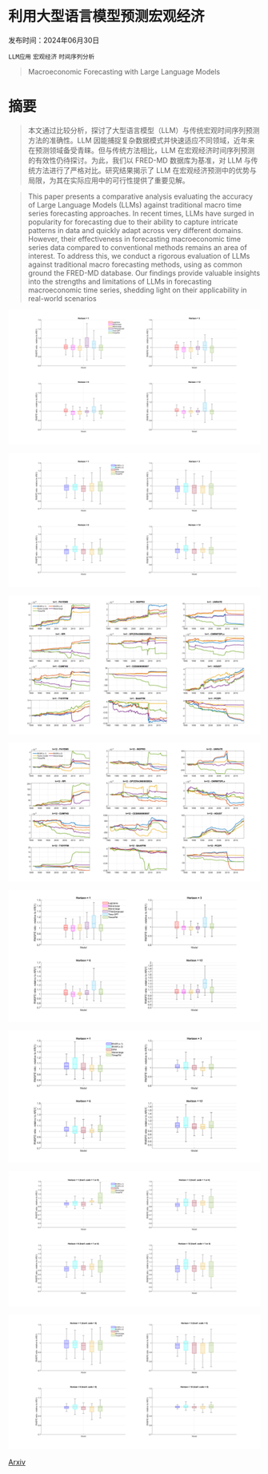 # 利用大型语言模型预测宏观经济

发布时间：2024年06月30日

`LLM应用` `宏观经济` `时间序列分析`

> Macroeconomic Forecasting with Large Language Models

# 摘要

> 本文通过比较分析，探讨了大型语言模型（LLM）与传统宏观时间序列预测方法的准确性。LLM 因能捕捉复杂数据模式并快速适应不同领域，近年来在预测领域备受青睐。但与传统方法相比，LLM 在宏观经济时间序列预测的有效性仍待探讨。为此，我们以 FRED-MD 数据库为基准，对 LLM 与传统方法进行了严格对比。研究结果揭示了 LLM 在宏观经济预测中的优势与局限，为其在实际应用中的可行性提供了重要见解。

> This paper presents a comparative analysis evaluating the accuracy of Large Language Models (LLMs) against traditional macro time series forecasting approaches. In recent times, LLMs have surged in popularity for forecasting due to their ability to capture intricate patterns in data and quickly adapt across very different domains. However, their effectiveness in forecasting macroeconomic time series data compared to conventional methods remains an area of interest. To address this, we conduct a rigorous evaluation of LLMs against traditional macro forecasting methods, using as common ground the FRED-MD database. Our findings provide valuable insights into the strengths and limitations of LLMs in forecasting macroeconomic time series, shedding light on their applicability in real-world scenarios

![利用大型语言模型预测宏观经济](../../../paper_images/2407.00890/FIGURE_BOXPLOT_LLM_ONLY_XLARGE.png)

![利用大型语言模型预测宏观经济](../../../paper_images/2407.00890/FIGURE_BOXPLOT_ECNMTR_PLUS_BEST_LLM_XLARGE.png)

![利用大型语言模型预测宏观经济](../../../paper_images/2407.00890/x1.png)

![利用大型语言模型预测宏观经济](../../../paper_images/2407.00890/x2.png)

![利用大型语言模型预测宏观经济](../../../paper_images/2407.00890/FIGURE_COVID_BOXPLOT_LLM_ONLY_XLARGE.png)

![利用大型语言模型预测宏观经济](../../../paper_images/2407.00890/FIGURE_COVID_BOXPLOT_ECNMTR_PLUS_BEST_LLM_XLARGE.png)

![利用大型语言模型预测宏观经济](../../../paper_images/2407.00890/FIGURE_BOXPLOT_ECNMTR_PLUS_BEST_LLM_TCODE1__XLARGE.png)

![利用大型语言模型预测宏观经济](../../../paper_images/2407.00890/FIGURE_BOXPLOT_ECNMTR_PLUS_BEST_LLM_TCODE5__XLARGE.png)

[Arxiv](https://arxiv.org/abs/2407.00890)